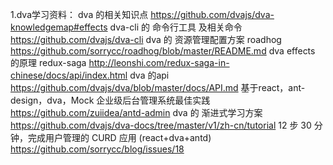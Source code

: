 1.dva学习资料：
dva 的相关知识点
https://github.com/dvajs/dva-knowledgemap#effects
dva-cli  的 命令行工具 及相关命令
https://github.com/dvajs/dva-cli
dva 的 资源管理配置方案 roadhog
https://github.com/sorrycc/roadhog/blob/master/README.md
dva effects 的原理 redux-saga
http://leonshi.com/redux-saga-in-chinese/docs/api/index.html
dva 的api
https://github.com/dvajs/dva/blob/master/docs/API.md
基于react，ant-design，dva，Mock 企业级后台管理系统最佳实践
https://github.com/zuiidea/antd-admin
dva 的 渐进式学习方案 
https://github.com/dvajs/dva-docs/tree/master/v1/zh-cn/tutorial
12 步 30 分钟，完成用户管理的 CURD 应用 (react+dva+antd)
https://github.com/sorrycc/blog/issues/18
